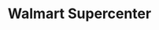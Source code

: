 ---
title: "Walmart Supercenter"
url: /reno/walmart-supercenter-vista-knoll-parkway/
shop: supermarket
---